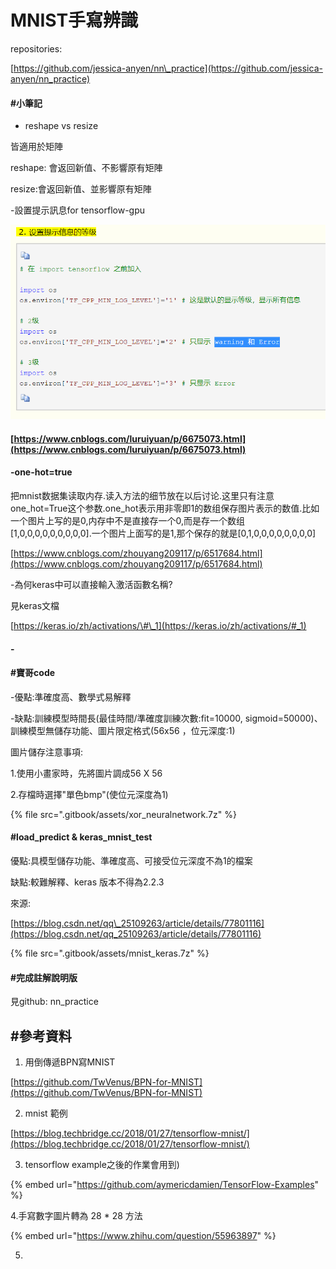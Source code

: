 # MNIST手寫辨識

repositories:

[https://github.com/jessica-anyen/nn\_practice](https://github.com/jessica-anyen/nn_practice)

#### \#小筆記

- reshape vs resize

皆適用於矩陣

reshape: 會返回新值、不影響原有矩陣

resize:會返回新值、並影響原有矩陣

-設置提示訊息for tensorflow-gpu

![](.gitbook/assets/image.png)

#### [https://www.cnblogs.com/luruiyuan/p/6675073.html](https://www.cnblogs.com/luruiyuan/p/6675073.html)

#### -one-hot=true

把mnist数据集读取内存.读入方法的细节放在以后讨论.这里只有注意one\_hot=True这个参数.one\_hot表示用非零即1的数组保存图片表示的数值.比如一个图片上写的是0,内存中不是直接存一个0,而是存一个数组\[1,0,0,0,0,0,0,0,0,0\].一个图片上面写的是1,那个保存的就是\[0,1,0,0,0,0,0,0,0,0\]

[https://www.cnblogs.com/zhouyang209117/p/6517684.html](https://www.cnblogs.com/zhouyang209117/p/6517684.html)

-為何keras中可以直接輸入激活函數名稱?

見keras文檔

[https://keras.io/zh/activations/\#\_1](https://keras.io/zh/activations/#_1)

#### -

#### 

#### 

#### \#寶哥code

-優點:準確度高、數學式易解釋

-缺點:訓練模型時間長\(最佳時間/準確度訓練次數:fit=10000, sigmoid=50000\)、訓練模型無儲存功能、圖片限定格式\(56x56 ，位元深度:1\)

圖片儲存注意事項:

1.使用小畫家時，先將圖片調成56 X 56

2.存檔時選擇"單色bmp"\(使位元深度為1\)

{% file src=".gitbook/assets/xor\_neuralnetwork.7z" %}

#### \#load\_predict & keras\_mnist\_test

優點:具模型儲存功能、準確度高、可接受位元深度不為1的檔案

缺點:較難解釋、keras 版本不得為2.2.3

來源:

[https://blog.csdn.net/qq\_25109263/article/details/77801116](https://blog.csdn.net/qq_25109263/article/details/77801116)

{% file src=".gitbook/assets/mnist\_keras.7z" %}

#### \#完成註解說明版

見github: nn\_practice 

## \#參考資料

1.  用倒傳遞BPN寫MNIST

[https://github.com/TwVenus/BPN-for-MNIST](https://github.com/TwVenus/BPN-for-MNIST)

2. mnist 範例

[https://blog.techbridge.cc/2018/01/27/tensorflow-mnist/](https://blog.techbridge.cc/2018/01/27/tensorflow-mnist/)

3. tensorflow example之後的作業會用到\)

{% embed url="https://github.com/aymericdamien/TensorFlow-Examples" %}

4.手寫數字圖片轉為 28 \* 28 方法

{% embed url="https://www.zhihu.com/question/55963897" %}

5. 







